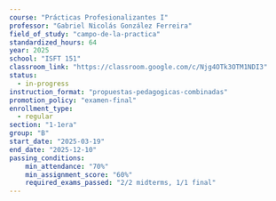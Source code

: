 ```yaml
---
course: "Prácticas Profesionalizantes I"
professor: "Gabriel Nicolás González Ferreira"
field_of_study: "campo-de-la-practica"
standardized_hours: 64
year: 2025
school: "ISFT 151"
classroom_link: "https://classroom.google.com/c/Njg4OTk3OTM1NDI3"
status:
  - in-progress
instruction_format: "propuestas-pedagogicas-combinadas"
promotion_policy: "examen-final"
enrollment_type:
  - regular
section: "1-1era"
group: "B"
start_date: "2025-03-19"
end_date: "2025-12-10"
passing_conditions:
    min_attendance: "70%"
    min_assignment_score: "60%"
    required_exams_passed: "2/2 midterms, 1/1 final"
---
```


